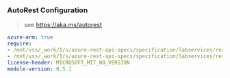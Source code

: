### AutoRest Configuration

> see https://aka.ms/autorest

``` yaml
azure-arm: true
require:
- /mnt/vss/_work/1/s/azure-rest-api-specs/specification/labservices/resource-manager/readme.md
- /mnt/vss/_work/1/s/azure-rest-api-specs/specification/labservices/resource-manager/readme.go.md
license-header: MICROSOFT_MIT_NO_VERSION
module-version: 0.5.1

```